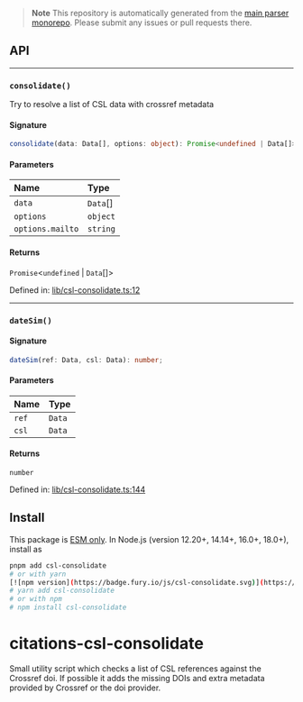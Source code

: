 > **Note**
> This repository is automatically generated from the [main parser monorepo](https://github.com/TrialAndErrorOrg/parsers). Please submit any issues or pull requests there.

## API

***

### `consolidate()`

Try to resolve a list of CSL data with crossref metadata

#### Signature

```ts
consolidate(data: Data[], options: object): Promise<undefined | Data[]>;
```

#### Parameters

| Name | Type |
| :------ | :------ |
| `data` | `Data`[] |
| `options` | `object` |
| `options.mailto` | `string` |

#### Returns

`Promise`<`undefined` | `Data`[]>

Defined in:  [lib/csl-consolidate.ts:12](https://github.com/TrialAndErrorOrg/parsers/blob/main/libs/citations/csl-consolidate/src/lib/csl-consolidate.ts#L12)

***

### `dateSim()`

#### Signature

```ts
dateSim(ref: Data, csl: Data): number;
```

#### Parameters

| Name | Type |
| :------ | :------ |
| `ref` | `Data` |
| `csl` | `Data` |

#### Returns

`number`

Defined in:  [lib/csl-consolidate.ts:144](https://github.com/TrialAndErrorOrg/parsers/blob/main/libs/citations/csl-consolidate/src/lib/csl-consolidate.ts#L144)

## Install

This package is [ESM only](https://gist.github.com/sindresorhus/a39789f98801d908bbc7ff3ecc99d99c). In Node.js (version 12.20+, 14.14+, 16.0+, 18.0+), install as

```bash
pnpm add csl-consolidate
# or with yarn
[![npm version](https://badge.fury.io/js/csl-consolidate.svg)](https://badge.fury.io/js/csl-consolidate) [![npm downloads](https://img.shields.io/npm/dm/csl-consolidate.svg)](https://www.npmjs.com/package/csl-consolidate)
# yarn add csl-consolidate
# or with npm
# npm install csl-consolidate
```

# citations-csl-consolidate

Small utility script which checks a list of CSL references against the Crossref doi.
If possible it adds the missing DOIs and extra metadata provided by Crossref or the doi provider.
